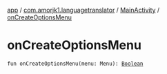 [app](../../index.md) / [com.amorjk1.languagetranslator](../index.md) / [MainActivity](index.md) / [onCreateOptionsMenu](./on-create-options-menu.md)

# onCreateOptionsMenu

`fun onCreateOptionsMenu(menu: Menu): `[`Boolean`](https://kotlinlang.org/api/latest/jvm/stdlib/kotlin/-boolean/index.html)